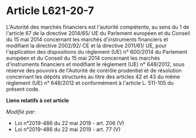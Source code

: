 # Article L621-20-7

L'Autorité des marchés financiers est l'autorité compétente, au sens du 1 de l'article 67 de la directive 2014/65/ UE du
Parlement européen et du Conseil du 15 mai 2014 concernant les marchés d'instruments financiers et modifiant la directive
2002/92/ CE et la directive 2011/61/ UE, pour l'application des dispositions du règlement (UE) n° 600/2014 du Parlement
européen et du Conseil du 15 mai 2014 concernant les marchés d'instruments financiers et modifiant le règlement (UE) n°
648/2012, sous réserve des pouvoirs de l'Autorité de contrôle prudentiel et de résolution concernant les dépôts structurés au
titre des articles 42 et 43 du même règlement (UE) n° 648/2012 et conformément à l'article L. 511-105 du présent code.

**Liens relatifs à cet article**

_Modifié par_:

  - Loi n°2019-486 du 22 mai 2019 - art. 206 (V)
  - Loi n°2019-486 du 22 mai 2019 - art. 77 (V)
